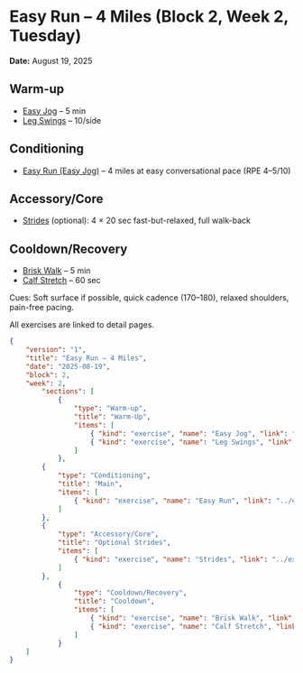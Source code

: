 # Easy Run – 4 Miles (Block 2, Week 2, Tuesday)
**Date:** August 19, 2025

## Warm-up
- [Easy Jog](../exercises/easy_jog.json) – 5 min
- [Leg Swings](../exercises/leg_swings.json) – 10/side

## Conditioning
- [Easy Run (Easy Jog)](../exercises/easy_jog.json) – 4 miles at easy conversational pace (RPE 4–5/10)

## Accessory/Core
- [Strides](../exercises/strides.json) (optional): 4 × 20 sec fast-but-relaxed, full walk-back

## Cooldown/Recovery
- [Brisk Walk](../exercises/brisk_walk.json) – 5 min
- [Calf Stretch](../exercises/calf_stretch.json) – 60 sec

Cues: Soft surface if possible, quick cadence (170–180), relaxed shoulders, pain-free pacing.

All exercises are linked to detail pages.

```json session-structure
{
	"version": "1",
	"title": "Easy Run – 4 Miles",
	"date": "2025-08-19",
	"block": 2,
	"week": 2,
		"sections": [
			{
				"type": "Warm-up",
				"title": "Warm-Up",
				"items": [
					{ "kind": "exercise", "name": "Easy Jog", "link": "../exercises/easy_jog.md", "prescription": { "timeSeconds": 300 } },
					{ "kind": "exercise", "name": "Leg Swings", "link": "../exercises/leg_swings.md", "prescription": { "reps": 10 } }
				]
			},
		{
			"type": "Conditioning",
			"title": "Main",
			"items": [
				{ "kind": "exercise", "name": "Easy Run", "link": "../exercises/easy_jog.md", "prescription": { "distanceMiles": 4, "rpe": 4.5 } }
			]
		},
		{
			"type": "Accessory/Core",
			"title": "Optional Strides",
			"items": [
				{ "kind": "exercise", "name": "Strides", "link": "../exercises/strides.md", "prescription": { "sets": 4, "timeSeconds": 20 } }
			]
		},
			{
				"type": "Cooldown/Recovery",
				"title": "Cooldown",
				"items": [
					{ "kind": "exercise", "name": "Brisk Walk", "link": "../exercises/brisk_walk.md", "prescription": { "timeSeconds": 300 } },
					{ "kind": "exercise", "name": "Calf Stretch", "link": "../exercises/calf_stretch.md", "prescription": { "holdSeconds": 60 } }
				]
			}
	]
}
```
